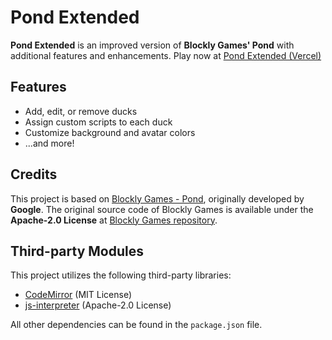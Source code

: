 # Pond Extended

**Pond Extended** is an improved version of **Blockly Games' Pond** with additional features and enhancements.
Play now at [Pond Extended (Vercel)](https://pond-extended.vercel.app/)

## Features

- Add, edit, or remove ducks
- Assign custom scripts to each duck
- Customize background and avatar colors
- ...and more!

## Credits

This project is based on [Blockly Games - Pond](https://blockly.games), originally developed by **Google**.
The original source code of Blockly Games is available under the **Apache-2.0 License** at [Blockly Games repository](https://github.com/google/blockly-games).

## Third-party Modules

This project utilizes the following third-party libraries:

- [CodeMirror](https://codemirror.net/) (MIT License)
- [js-interpreter](https://github.com/NeilFraser/JS-Interpreter) (Apache-2.0 License)

All other dependencies can be found in the `package.json` file.